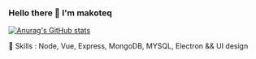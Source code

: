 ### Hello there 👋 I'm makoteq
[![Anurag's GitHub stats](https://github-readme-stats.vercel.app/api?username=makoteq)](https://github.com/anuraghazra/github-readme-stats)

:hammer: Skills : 
Node, Vue, Express, MongoDB, MYSQL, Electron && UI design
<!--
**makoteq/makoteq** is a ✨ _special_ ✨ repository because its `README.md` (this file) appears on your GitHub profile.

Here are some ideas to get you started:

- 🔭 I’m currently working on ...
- 🌱 I’m currently learning ...
- 👯 I’m looking to collaborate on ...
- 🤔 I’m looking for help with ...
- 💬 Ask me about ...
- 📫 How to reach me: ...
- 😄 Pronouns: ...
- ⚡ Fun fact: ...
-->
